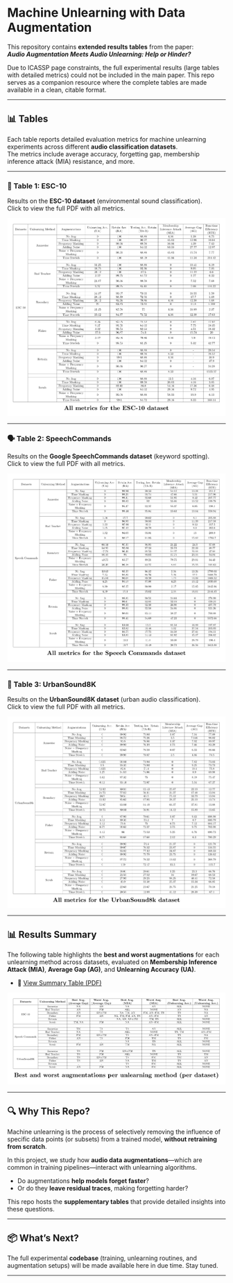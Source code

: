 # Machine Unlearning with Data Augmentation

This repository contains **extended results tables** from the paper:  
**_Audio Augmentation Meets Audio Unlearning: Help or Hinder?_**

Due to ICASSP page constraints, the full experimental results (large tables with detailed metrics) could not be included in the main paper. This repo serves as a companion resource where the complete tables are made available in a clean, citable format.

---

## 📊 Tables

Each table reports detailed evaluation metrics for machine unlearning experiments across different **audio classification datasets**.  
The metrics include average accuracy, forgetting gap, membership inference attack (MIA) resistance, and more.

---

### 🎵 Table 1: ESC-10

Results on the **ESC-10 dataset** (environmental sound classification).  
Click to view the full PDF with all metrics.

[![ESC-10 Results](assets/esc10.png?raw=true)](esc10.pdf)

---

### 🗣️ Table 2: SpeechCommands

Results on the **Google SpeechCommands dataset** (keyword spotting).  
Click to view the full PDF with all metrics.

[![SpeechCommands Results](assets/speechcommands.png?raw=true)](speechcommands.pdf)

---

### 🌆 Table 3: UrbanSound8K

Results on the **UrbanSound8K dataset** (urban audio classification).  
Click to view the full PDF with all metrics.

[![UrbanSound8K Results](assets/urbansound8k.png?raw=true)](urbansound8k.pdf)

---

## 📊 Results Summary

The following table highlights the **best and worst augmentations** for each unlearning method across datasets, evaluated on **Membership Inference Attack (MIA)**, **Average Gap (AG)**, and **Unlearning Accuracy (UA)**.

- 📄 [View Summary Table (PDF)](summary.pdf)

![Summary Table](assets/summary.png)

---

## 🔍 Why This Repo?

Machine unlearning is the process of selectively removing the influence of specific data points (or subsets) from a trained model, **without retraining from scratch**.

In this project, we study how **audio data augmentations**—which are common in training pipelines—interact with unlearning algorithms.

- Do augmentations **help models forget faster**?
- Or do they **leave residual traces**, making forgetting harder?

This repo hosts the **supplementary tables** that provide detailed insights into these questions.

---

## 📦 What’s Next?

The full experimental **codebase** (training, unlearning routines, and augmentation setups) will be made available here in due time. Stay tuned.

---
